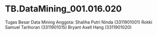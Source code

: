 # TB.DataMining_001.016.020
Tugas Besar Data Mining
Anggota:
Shaliha Putri Ninda (3311901001)
Rokki Samuel Tarihoran (3311901015)
Bryant Axell Hang (3311901020)
